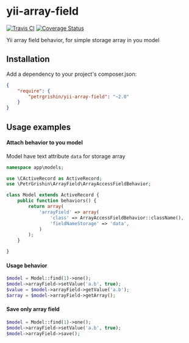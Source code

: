 yii-array-field
===============
[![Travis CI](https://travis-ci.org/petrgrishin/yii-array-field.png "Travis CI")](https://travis-ci.org/petrgrishin/yii-array-field)
[![Coverage Status](https://coveralls.io/repos/petrgrishin/yii-array-field/badge.png?branch=master)](https://coveralls.io/r/petrgrishin/yii-array-field?branch=master)

Yii array field behavior, for simple storage array in you model

Installation
------------
Add a dependency to your project's composer.json:
```json
{
    "require": {
        "petrgrishin/yii-array-field": "~2.0"
    }
}
```

Usage examples
--------------
#### Attach behavior to you model
Model have text attribute `data` for storage array

```php
namespace app\models;

use \CActiveRecord as ActiveRecord;
use \PetrGrishin\ArrayField\ArrayAccessFieldBehavior;

class Model extends ActiveRecord {
    public function behaviors() {
        return array(
            'arrayField' => array(
                'class' => ArrayAccessFieldBehavior::className(),
                'fieldNameStorage' => 'data',
            )
        );
    }

}
```

#### Usage behavior
```php
$model = Model::find(1)->one();
$model->arrayField->setValue('a.b', true);
$value = $model->arrayField->getValue('a.b');
$array = $model->arrayField->getArray();
```

#### Save only array field
```php
$model = Model::find(1)->one();
$model->arrayField->setValue('a.b', true);
$model->arrayField->save();
```
